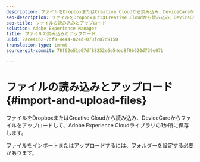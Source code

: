 ```yaml
---
description: ファイルをDropboxまたはCreative Cloudから読み込み、DeviceCareからファイルをアップロードして、Adobe Experience Cloudライブラリの1か所に保存します。
seo-description: ファイルをDropboxまたはCreative Cloudから読み込み、DeviceCareからファイルをアップロードして、Adobe Experience Cloudライブラリの1か所に保存します。
seo-title: ファイルの読み込みとアップロード
solution: Adobe Experience Manager
title: ファイルの読み込みとアップロード
uuid: 2ace4c62-7df9-4444-824d-078fc87d9150
translation-type: tm+mt
source-git-commit: 78f62e51e07df88252e6e54ec8f0b620d739e07b

---
```



# ファイルの読み込みとアップロード{#import-and-upload-files}

ファイルをDropboxまたはCreative Cloudから読み込み、DeviceCareからファイルをアップロードして、Adobe Experience Cloudライブラリの1か所に保存します。

ファイルをインポートまたはアップロードするには、フォルダーを設定する必要があります。
